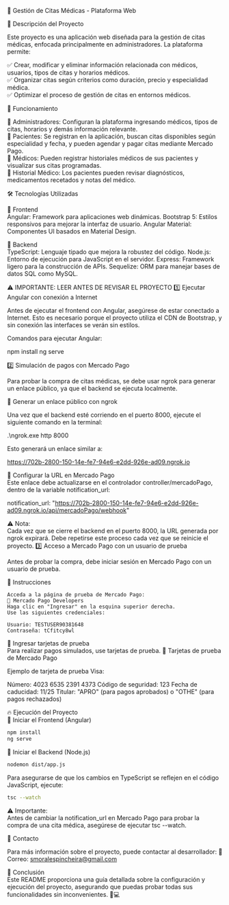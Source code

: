 📌 Gestión de Citas Médicas - Plataforma Web

📖 Descripción del Proyecto

Este proyecto es una aplicación web diseñada para la gestión de citas médicas, enfocada principalmente en administradores. La plataforma permite:

✅ Crear, modificar y eliminar información relacionada con médicos, usuarios, tipos de citas y horarios médicos.<br>
✅ Organizar citas según criterios como duración, precio y especialidad médica.<br>
✅ Optimizar el proceso de gestión de citas en entornos médicos.<br>


🏥 Funcionamiento

🔹 Administradores: Configuran la plataforma ingresando médicos, tipos de citas, horarios y demás información relevante.<br>
🔹 Pacientes: Se registran en la aplicación, buscan citas disponibles según especialidad y fecha, y pueden agendar y pagar citas mediante Mercado Pago.<br>
🔹 Médicos: Pueden registrar historiales médicos de sus pacientes y visualizar sus citas programadas.<br>
🔹 Historial Médico: Los pacientes pueden revisar diagnósticos, medicamentos recetados y notas del médico.<br>

🛠 Tecnologías Utilizadas

🚀 Frontend<br>
    Angular: Framework para aplicaciones web dinámicas.
    Bootstrap 5: Estilos responsivos para mejorar la interfaz de usuario.
    Angular Material: Componentes UI basados en Material Design.

💾 Backend<br>
    TypeScript: Lenguaje tipado que mejora la robustez del código.
    Node.js: Entorno de ejecución para JavaScript en el servidor.
    Express: Framework ligero para la construcción de APIs.
    Sequelize: ORM para manejar bases de datos SQL como MySQL.

⚠ IMPORTANTE: LEER ANTES DE REVISAR EL PROYECTO
1️⃣ Ejecutar Angular con conexión a Internet<br>

Antes de ejecutar el frontend con Angular, asegúrese de estar conectado a Internet.
Esto es necesario porque el proyecto utiliza el CDN de Bootstrap, y sin conexión las interfaces se verán sin estilos.

Comandos para ejecutar Angular:

npm install
ng serve

2️⃣ Simulación de pagos con Mercado Pago<br>

Para probar la compra de citas médicas, se debe usar ngrok para generar un enlace público, ya que el backend se ejecuta localmente.

📌 Generar un enlace público con ngrok<br>

Una vez que el backend esté corriendo en el puerto 8000, ejecute el siguiente comando en la terminal:

.\ngrok.exe http 8000

Esto generará un enlace similar a:<br>

https://702b-2800-150-14e-fe7-94e6-e2dd-926e-ad09.ngrok.io

🔹 Configurar la URL en Mercado Pago<br>
Este enlace debe actualizarse en el controlador controller/mercadoPago, dentro de la variable notification_url:

notification_url: "https://702b-2800-150-14e-fe7-94e6-e2dd-926e-ad09.ngrok.io/api/mercadoPago/webhook"

⚠ Nota:<br>
Cada vez que se cierre el backend en el puerto 8000, la URL generada por ngrok expirará. Debe repetirse este proceso cada vez que se reinicie el proyecto.
3️⃣ Acceso a Mercado Pago con un usuario de prueba<br>

Antes de probar la compra, debe iniciar sesión en Mercado Pago con un usuario de prueba.

📌 Instrucciones<br>

    Acceda a la página de prueba de Mercado Pago:
    🔗 Mercado Pago Developers
    Haga clic en "Ingresar" en la esquina superior derecha.
    Use las siguientes credenciales:

    Usuario: TESTUSER90381648
    Contraseña: tCfitcy8wl

📌 Ingresar tarjetas de prueba<br>
Para realizar pagos simulados, use tarjetas de prueba.
🔗 Tarjetas de prueba de Mercado Pago

Ejemplo de tarjeta de prueba Visa:<br>

Número: 4023 6535 2391 4373
Código de seguridad: 123
Fecha de caducidad: 11/25
Titular: "APRO" (para pagos aprobados) o "OTHE" (para pagos rechazados)

🔥 Ejecución del Proyecto<br>
🚀 Iniciar el Frontend (Angular)<br>

```bash
npm install
ng serve
```

🔧 Iniciar el Backend (Node.js)<br>
```bash
nodemon dist/app.js
```

Para asegurarse de que los cambios en TypeScript se reflejen en el código JavaScript, ejecute:
```bash
tsc --watch
```
⚠ Importante:<br>
Antes de cambiar la notification_url en Mercado Pago para probar la compra de una cita médica, asegúrese de ejecutar tsc --watch.

📩 Contacto<br>

Para más información sobre el proyecto, puede contactar al desarrollador:
📧 Correo: smoralespincheira@gmail.com

🎯 Conclusión<br>
Este README proporciona una guía detallada sobre la configuración y ejecución del proyecto, asegurando que puedas probar todas sus funcionalidades sin inconvenientes. 🚀💻
